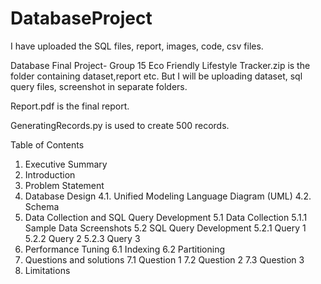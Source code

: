 # DatabaseProject

I have uploaded the SQL files, report, images, code, csv files.

Database Final Project- Group 15 Eco Friendly Lifestyle Tracker.zip is the folder containing dataset,report etc.
But I will be uploading dataset, sql query files, screenshot in separate folders. 

Report.pdf is the final report.

GeneratingRecords.py is used to create 500 records.

Table of Contents 
1. Executive Summary 
2. Introduction 
3. Problem Statement 
4. Database Design 
4.1. Unified Modeling Language Diagram (UML) 
4.2. Schema 
5. Data Collection and SQL Query Development 
5.1 Data Collection 
5.1.1 Sample Data Screenshots
5.2 SQL Query Development 
5.2.1 Query 1 
5.2.2 Query 2 
5.2.3 Query 3 
6. Performance Tuning 
6.1 Indexing 
6.2 Partitioning 
7. Questions and solutions 
7.1 Question 1 
7.2 Question 2 
7.3 Question 3 
8. Limitations
